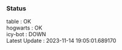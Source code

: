 ### Status


table : OK  
hogwarts : OK  
icy-bot : DOWN  
Latest Update : 2023-11-14 19:05:01.689170
